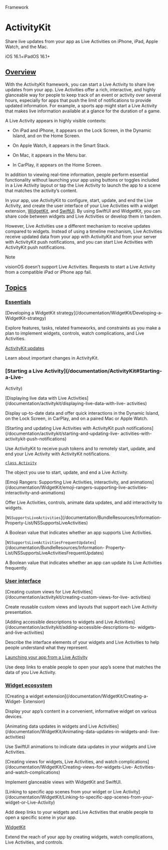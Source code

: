 Framework

# ActivityKit

Share live updates from your app as Live Activities on iPhone, iPad, Apple
Watch, and the Mac.

iOS 16.1+iPadOS 16.1+

## [Overview](/documentation/ActivityKit#Overview)

With the ActivityKit framework, you can start a Live Activity to share live
updates from your app. Live Activities offer a rich, interactive, and highly
glanceable way for people to keep track of an event or activity over several
hours, especially for apps that push the limit of notifications to provide
updated information. For example, a sports app might start a Live Activity
that makes live information available at a glance for the duration of a game.

A Live Activity appears in highly visible contexts:

  * On iPad and iPhone, it appears on the Lock Screen, in the Dynamic Island, and on the Home Screen.

  * On Apple Watch, it appears in the Smart Stack.

  * On Mac, it appears in the Menu bar.

  * In CarPlay, it appears on the Home Screen.

In addition to viewing real-time information, people perform essential
functionality without launching your app using buttons or toggles included in
a Live Activity layout or tap the Live Activity to launch the app to a scene
that matches the activity’s content.

In your app, use ActivityKit to configure, start, update, and end the Live
Activity, and create the user interface of your Live Activities with a widget
extension, [WidgetKit](/documentation/WidgetKit), and
[SwiftUI](/documentation/SwiftUI). By using SwiftUI and WidgetKit, you can
share code between widgets and Live Activities or develop them in tandem.

However, Live Activities use a different mechanism to receive updates compared
to widgets. Instead of using a timeline mechanism, Live Activities receive
updated data from your app with ActivityKit and from your server with
ActivityKit push notifications, and you can start Live Activities with
ActivityKit push notifications.

Note

visionOS doesn’t support Live Activities. Requests to start a Live Activity
from a compatible iPad or iPhone app fail.

## [Topics](/documentation/ActivityKit#topics)

### [Essentials](/documentation/ActivityKit#Essentials)

[Developing a WidgetKit strategy](/documentation/WidgetKit/Developing-a-
WidgetKit-strategy)

Explore features, tasks, related frameworks, and constraints as you make a
plan to implement widgets, controls, watch complications, and Live Activities.

[ActivityKit updates](/documentation/Updates/ActivityKit)

Learn about important changes in ActivityKit.

### [Starting a Live Activity](/documentation/ActivityKit#Starting-a-Live-
Activity)

[Displaying live data with Live
Activities](/documentation/activitykit/displaying-live-data-with-live-
activities)

Display up-to-date data and offer quick interactions in the Dynamic Island, on
the Lock Screen, in CarPlay, and on a paired Mac or Apple Watch.

[Starting and updating Live Activities with ActivityKit push
notifications](/documentation/activitykit/starting-and-updating-live-
activities-with-activitykit-push-notifications)

Use ActivityKit to receive push tokens and to remotely start, update, and end
your Live Activity with ActivityKit notifications.

[`class Activity`](/documentation/activitykit/activity)

The object you use to start, update, and end a Live Activity.

[Emoji Rangers: Supporting Live Activities, interactivity, and
animations](/documentation/WidgetKit/emoji-rangers-supporting-live-activities-
interactivity-and-animations)

Offer Live Activities, controls, animate data updates, and add interactivity
to widgets.

[`NSSupportsLiveActivities`](/documentation/BundleResources/Information-
Property-List/NSSupportsLiveActivities)

A Boolean value that indicates whether an app supports Live Activities.

[`NSSupportsLiveActivitiesFrequentUpdates`](/documentation/BundleResources/Information-
Property-List/NSSupportsLiveActivitiesFrequentUpdates)

A Boolean value that indicates whether an app can update its Live Activities
frequently.

### [User interface](/documentation/ActivityKit#User-interface)

[Creating custom views for Live
Activities](/documentation/activitykit/creating-custom-views-for-live-
activities)

Create reusable custom views and layouts that support each Live Activity
presentation.

[Adding accessible descriptions to widgets and Live
Activities](/documentation/activitykit/adding-accessible-descriptions-to-
widgets-and-live-activities)

Describe the interface elements of your widgets and Live Activities to help
people understand what they represent.

[Launching your app from a Live
Activity](/documentation/activitykit/launching-your-app-from-a-live-activity)

Use deep links to enable people to open your app’s scene that matches the data
of you Live Activity.

### [Widget ecosystem](/documentation/ActivityKit#Widget-ecosystem)

[Creating a widget extension](/documentation/WidgetKit/Creating-a-Widget-
Extension)

Display your app’s content in a convenient, informative widget on various
devices.

[Animating data updates in widgets and Live
Activities](/documentation/WidgetKit/Animating-data-updates-in-widgets-and-
live-activities)

Use SwiftUI animations to indicate data updates in your widgets and Live
Activities.

[Creating views for widgets, Live Activities, and watch
complications](/documentation/WidgetKit/Creating-views-for-widgets-Live-
Activities-and-watch-complications)

Implement glanceable views with WidgetKit and SwiftUI.

[Linking to specific app scenes from your widget or Live
Activity](/documentation/WidgetKit/Linking-to-specific-app-scenes-from-your-
widget-or-Live-Activity)

Add deep links to your widgets and Live Activities that enable people to open
a specific scene in your app.

[WidgetKit](/documentation/WidgetKit)

Extend the reach of your app by creating widgets, watch complications, Live
Activities, and controls.

